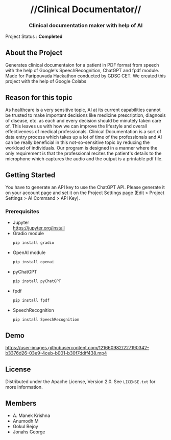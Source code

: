 <h1 align="center">//Clinical Documentator//</h1>
<h3 align="center">Clinical documentation maker with help of AI</h3>

Project Status : <b>Completed</b>

## About the Project
Generates clinical documentaion for a patient in PDF format from speech with the help of Google's SpeechRecognition, ChatGPT and fpdf module. Made for Parippuvada Hackathon conducted by GDSC CET. We created this project with the help of Google Colabs

## Reason for this topic
As healthcare is a very sensitive topic, AI at its current capabilities cannot be trusted to make important decisions like medicine prescription, diagnosis of disease, etc. as each and every decision should be minutely taken care of. This leaves us with how we can improve the lifestyle and overall effectiveness of medical professionals. Clinical Documentation is a sort of data entry process which takes up a lot of time of the professionals and AI can be really beneficial in this not-so-sensitive topic by reducing the workload of individuals. Our program is designed in a manner where the only requirement is that the professional recites the patient's details to the microphone which captures the audio and the output is a printable pdf file.

## Getting Started
You have to generate an API key to use the ChatGPT API. Please generate it on your account page and set it on the Project Settings page (Edit > Project Settings > AI Command > API Key).

### Prerequisites
* Jupyter <br>
    https://jupyter.org/install
* Gradio module
    ```sh
    pip install gradio
    ```
* OpenAI module
    ```sh
    pip install openai
    ```
* pyChatGPT
    ```sh
    pip install pyChatGPT
    ```
* fpdf
    ```sh
    pip install fpdf
    ```
* SpeechRecognition
    ```sh
    pip install SpeechRecognition
    ```
## Demo
https://user-images.githubusercontent.com/121660982/227190342-b3376d26-03e9-4ceb-b001-b30f7ddff438.mp4


## License
Distributed under the Apache License, Version 2.0. See `LICENSE.txt` for more information.

## Members
* A. Manek Krishna
* Anumodh M
* Gokul Bejoy
* Jonahs George
